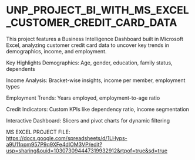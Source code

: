 # UNP_PROJECT_BI_WITH_MS_EXCEL_CUSTOMER_CREDIT_CARD_DATA

This project features a Business Intelligence Dashboard built in Microsoft Excel, analyzing customer credit card data to uncover key trends in demographics, income, and employment.

 Key Highlights
Demographics: Age, gender, education, family status, dependents

Income Analysis: Bracket-wise insights, income per member, employment types

Employment Trends: Years employed, employment-to-age ratio

Credit Indicators: Custom KPIs like dependency ratio, income segmentation

Interactive Dashboard: Slicers and pivot charts for dynamic filtering

MS EXCEL PROJECT FILE: https://docs.google.com/spreadsheets/d/1LHyps-a9U11ppm957P9q9XFe4dIOM3VP/edit?usp=sharing&ouid=103073094447319932912&rtpof=true&sd=true
